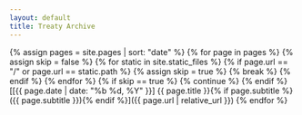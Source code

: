```yaml
---
layout: default
title: Treaty Archive
---
```

{% assign pages = site.pages | sort: "date" %}
{% for page in pages %}
    {% assign skip = false %}
    {% for static in site.static_files %}
        {% if page.url == "/" or page.url == static.path %}
            {% assign skip = true %}
            {% break %}
        {% endif %}
    {% endfor %}
    {% if skip == true %}
        {% continue %}
    {% endif %}
[[{{ page.date | date: "%b %d, %Y" }}] {{ page.title }}{% if page.subtitle %} ({{ page.subtitle }}){% endif %}]({{ page.url | relative_url }})
{% endfor %}